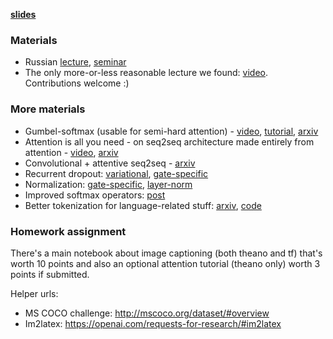 __[slides](https://yadi.sk/i/mh1SOEKp3PXfuU)__


### Materials
- Russian [lecture](https://www.youtube.com/watch?v=_XRBlhzb31U), [seminar](https://www.youtube.com/watch?v=s3oONja_SNQ)
- The only more-or-less reasonable lecture we found: [video](https://www.youtube.com/watch?v=QuELiw8tbx8). Contributions welcome :)

### More materials
- Gumbel-softmax (usable for semi-hard attention) - [video](https://www.youtube.com/watch?v=wVkLM2KKHp8), [tutorial](http://blog.evjang.com/2016/11/tutorial-categorical-variational.html), [arxiv](https://arxiv.org/abs/1611.01144)
- Attention is all you need - on seq2seq architecture made entirely from attention - [video](https://www.youtube.com/watch?v=rBCqOTEfxvg), [arxiv](https://arxiv.org/abs/1706.03762)
- Convolutional + attentive seq2seq - [arxiv](https://arxiv.org/pdf/1705.03122.pdf)
- Recurrent dropout: [variational](https://arxiv.org/abs/1512.05287), [gate-specific](https://arxiv.org/abs/1603.05118)
- Normalization: [gate-specific](https://arxiv.org/abs/1603.09025), [layer-norm](https://arxiv.org/abs/1607.06450)
- Improved softmax operators: [post](http://sebastianruder.com/word-embeddings-softmax/index.html)
- Better tokenization for language-related stuff: [arxiv](https://arxiv.org/abs/1508.07909), [code](https://github.com/rsennrich/subword-nmt)

### Homework assignment

There's a main notebook about image captioning (both theano and tf) that's worth 10 points and also an optional attention tutorial (theano only) worth 3 points if submitted.

Helper urls:
- MS COCO challenge: http://mscoco.org/dataset/#overview
- Im2latex: https://openai.com/requests-for-research/#im2latex


